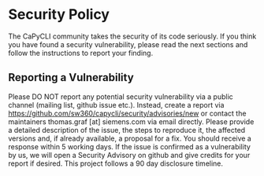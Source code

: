 # Security Policy

The CaPyCLI community takes the security of its code seriously. If you think you have found a
security vulnerability, please read the next sections and follow the instructions to report your
finding.

## Reporting a Vulnerability

Please DO NOT report any potential security vulnerability via a public channel (mailing list,
github issue etc.).
Instead, create a report via https://github.com/sw360/capycli/security/advisories/new or contact
the maintainers thomas.graf [at] siemens.com via email directly.
Please provide a detailed description of the issue, the steps to reproduce it, the affected
versions and, if already available, a proposal for a fix.
You should receive a response within 5 working days. If the issue is confirmed as a vulnerability
by us, we will open a Security Advisory on github
and give credits for your report if desired. This project follows a 90 day disclosure timeline.
